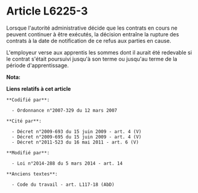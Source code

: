 # Article L6225-3

Lorsque l'autorité administrative décide que les contrats en cours ne peuvent continuer à être exécutés, la décision entraîne
la rupture des contrats à la date de notification de ce refus aux parties en cause.

L'employeur verse aux apprentis les sommes dont il aurait été redevable si le contrat s'était poursuivi jusqu'à son terme ou
jusqu'au terme de la période d'apprentissage.

**Nota:**



**Liens relatifs à cet article**

	**Codifié par**:

	  - Ordonnance n°2007-329 du 12 mars 2007

	**Cité par**:

	  - Décret n°2009-693 du 15 juin 2009 - art. 4 (V)
	  - Décret n°2009-695 du 15 juin 2009 - art. 4 (V)
	  - Décret n°2011-523 du 16 mai 2011 - art. 6 (V)

	**Modifié par**:

	  - Loi n°2014-288 du 5 mars 2014 - art. 14

	**Anciens textes**:

	  - Code du travail - art. L117-18 (AbD)
